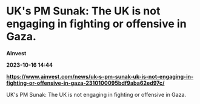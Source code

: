 # UK's PM Sunak: The UK is not engaging in fighting or offensive in Gaza.
**AInvest**

**2023-10-16 14:44**

**https://www.ainvest.com/news/uk-s-pm-sunak-uk-is-not-engaging-in-fighting-or-offensive-in-gaza-2310100095bdf9aba62ed97c/**

UK's PM Sunak: The UK is not engaging in fighting or offensive in Gaza.